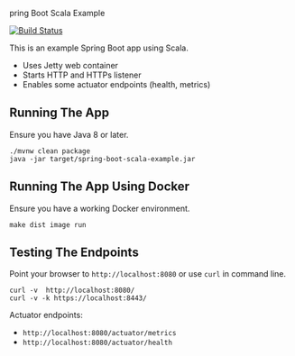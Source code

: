 pring Boot Scala Example

[![Build Status](https://travis-ci.org/jecklgamis/spring-boot-scala-example.svg?branch=master)](https://travis-ci.org/jecklgamis/spring-boot-scala-example)

This is an example Spring Boot app using Scala.

* Uses Jetty web container
* Starts HTTP and HTTPs listener
* Enables some actuator endpoints (health, metrics)

## Running The App
Ensure you have Java 8 or later.
```
./mvnw clean package
java -jar target/spring-boot-scala-example.jar
```

## Running The App Using Docker
Ensure you have a working Docker environment.
```
make dist image run
```

## Testing The Endpoints
Point your browser to `http://localhost:8080` or use `curl` in command line.

```
curl -v  http://localhost:8080/
curl -v -k https://localhost:8443/
```
Actuator endpoints:
* `http://localhost:8080/actuator/metrics`
* `http://localhost:8080/actuator/health`

